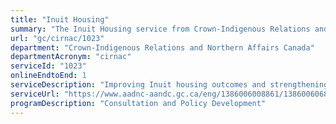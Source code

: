 ```yaml
---
title: "Inuit Housing"
summary: "The Inuit Housing service from Crown-Indigenous Relations and Northern Affairs Canada is available end-to-end online, according to the GC Service Inventory."
url: "gc/cirnac/1023"
department: "Crown-Indigenous Relations and Northern Affairs Canada"
departmentAcronym: "cirnac"
serviceId: "1023"
onlineEndtoEnd: 1
serviceDescription: "Improving Inuit housing outcomes and strengthening Inuit self-determination and capacity in housing. Solidifying an ongoing direct relationship between Inuit and the federal government for the provision of housing in Inuit Nunangat."
serviceUrl: "https://www.aadnc-aandc.gc.ca/eng/1386006008861/1386006068609"
programDescription: "Consultation and Policy Development"
---
```

